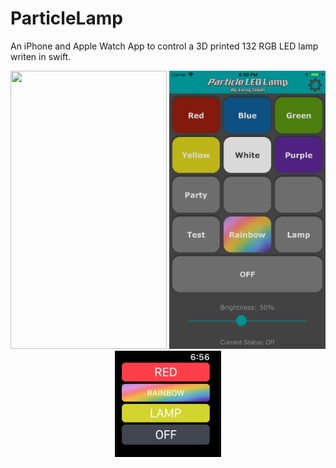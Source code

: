 # ParticleLamp
An iPhone and Apple Watch App to control a 3D printed 132 RGB LED lamp writen in swift.


<p align="center">
  <img height="445" width="250" src="https://media.giphy.com/media/3ohc1aTRut2Flz2BzO/giphy.gif">
  <img height="445" width="250" src="https://raw.githubusercontent.com/coreyasmith35/ParticleLamp/master/images/iPhonePic.png">
  <img height="170" width="170" src="https://raw.githubusercontent.com/coreyasmith35/ParticleLamp/master/images/watchPic.png">
</p>
